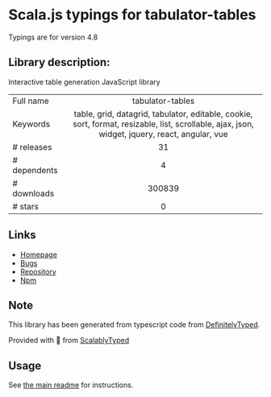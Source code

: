 
# Scala.js typings for tabulator-tables

Typings are for version 4.8

## Library description:
Interactive table generation JavaScript library

|                    |                 |
| ------------------ | :-------------: |
| Full name          | tabulator-tables |
| Keywords           | table, grid, datagrid, tabulator, editable, cookie, sort, format, resizable, list, scrollable, ajax, json, widget, jquery, react, angular, vue |
| # releases         | 31 |
| # dependents       | 4 |
| # downloads        | 300839 |
| # stars            | 0 |

## Links
- [Homepage](http://tabulator.info/)
- [Bugs](https://github.com/olifolkerd/tabulator/issues)
- [Repository](https://github.com/olifolkerd/tabulator)
- [Npm](https://www.npmjs.com/package/tabulator-tables)
    


## Note
This library has been generated from typescript code from [DefinitelyTyped](https://definitelytyped.org).

Provided with :purple_heart: from [ScalablyTyped](https://github.com/oyvindberg/ScalablyTyped)

## Usage
See [the main readme](../../readme.md) for instructions.


